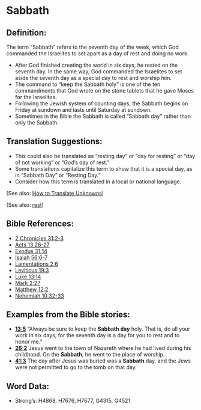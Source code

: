 # Sabbath

## Definition:

The term “Sabbath” refers to the seventh day of the week, which God commanded the Israelites to set apart as a day of rest and doing no work.

* After God finished creating the world in six days, he rested on the seventh day. In the same way, God commanded the Israelites to set aside the seventh day as a special day to rest and worship him.
* The command to “keep the Sabbath holy” is one of the ten commandments that God wrote on the stone tablets that he gave Moses for the Israelites.
* Following the Jewish system of counting days, the Sabbath begins on Friday at sundown and lasts until Saturday at sundown.
* Sometimes in the Bible the Sabbath is called “Sabbath day” rather than only the Sabbath.

## Translation Suggestions:

* This could also be translated as “resting day” or “day for resting” or “day of not working” or “God’s day of rest.”
* Some translations capitalize this term to show that it is a special day, as in “Sabbath Day” or “Resting Day.”
* Consider how this term is translated in a local or national language.

(See also: [How to Translate Unknowns](../../translate/translate-unknown))

(See also: [rest](../other/rest.md))

## Bible References:

* [2 Chronicles 31:2-3](rc://en/tn/help/2ch/31/02)
* [Acts 13:26-27](rc://en/tn/help/act/13/26)
* [Exodus 31:14](rc://en/tn/help/exo/31/14)
* [Isaiah 56:6-7](rc://en/tn/help/isa/56/06)
* [Lamentations 2:6](rc://en/tn/help/lam/02/06)
* [Leviticus 19:3](rc://en/tn/help/lev/19/03)
* [Luke 13:14](rc://en/tn/help/luk/13/14)
* [Mark 2:27](rc://en/tn/help/mrk/02/27)
* [Matthew 12:2](rc://en/tn/help/mat/12/02)
* [Nehemiah 10:32-33](rc://en/tn/help/neh/10/32)

## Examples from the Bible stories:

* __[13:5](rc://en/tn/help/obs/13/05)__ “Always be sure to keep the __Sabbath day__ holy. That is, do all your work in six days, for the seventh day is a day for you to rest and to honor me.”
* __[26:2](rc://en/tn/help/obs/26/02)__ Jesus went to the town of Nazareth where he had lived during his childhood. On the __Sabbath__, he went to the place of worship.
* __[41:3](rc://en/tn/help/obs/41/03)__ The day after Jesus was buried was a __Sabbath__ day, and the Jews were not permitted to go to the tomb on that day.

## Word Data:

* Strong’s: H4868, H7676, H7677, G4315, G4521
